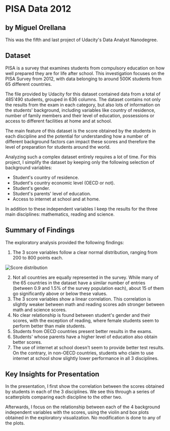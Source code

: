 # PISA Data 2012
## by Miguel Orellana

This was the fifth and last project of Udacity's Data Analyst Nanodegree.

## Dataset

PISA is a survey that examines students from compulsory education on how well prepared they are for life after school. This investigation focuses on the PISA Survey from 2012, with data belonging to around 500K students from 65 different countries.

The file provided by Udacity for this dataset contained data from a total of 485'490 students, grouped in 636 columns.
The dataset contains not only the results from the exam in each category, but also lots of information on the students' background, including variables like country of residence, number of family members and their level of education, possessions or access to different facilities at home and at school.

The main feature of this dataset is the score obtained by the students in each discipline and the potential for understanding how a number of different background factors can impact these scores and therefore the level of preparation for students around the world.

Analyzing such a complex dataset entirely requires a lot of time. For this project, I simplify the dataset by keeping only the following selection of background variables:

- Student's country of residence.
- Student's country economic level (OECD or not).
- Student's gender.
- Student's parents' level of education.
- Access to internet at school and at home.

In addition to these independent variables I keep the results for the three main disciplines: mathematics, reading and science.

## Summary of Findings

The exploratory analysis provided the following findings:

1. The 3 score variables follow a clear normal distribution, ranging from 200 to 800 points each.

![Score distribution](https://github.com/picusin/pisa-2012/tree/master/images/fig1.jpg?raw=true)

2. Not all countries are equally represented in the survey. While many of the 65 countries in the dataset have a similar number of entries (between 0.9 and 1.5% of the survey population each), about 15 of them go significantly above or below these values.
3. The 3 score variables show a linear correlation. This correlation is slightly weaker between math and reading scores adn stronger between math and science scores.
4. No clear relationship is found between student's gender and their scores, with the exception of reading, where female students seem to perform better than male students.
5. Students from OECD countries present better results in the exams.
6. Students' whose parents have a higher level of education also obtain better scores.
7. The use of internet at school doesn't seem to provide better test results. On the contrary, in non-OECD countries, students who claim to use internet at school show slightly lower performance in all 3 disciplines.


## Key Insights for Presentation

In the presentation, I first show the correlation between the scores obtained by students in each of the 3 disciplines. We see this through a series of scatterplots comparing each discipline to the other two.

Afterwards, I focus on the relationship between each of the 4 background independent variables with the scores, using the violin and box plots obtained in the exploratory visualization. No modification is done to any of the plots.

